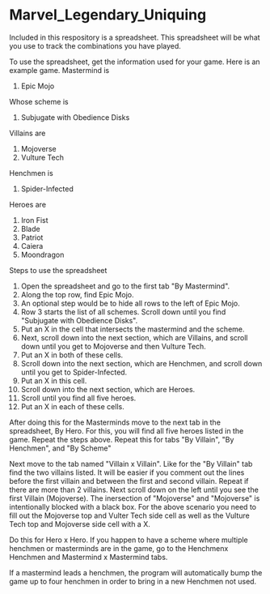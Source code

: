 # Marvel_Legendary_Uniquing
Included in this respository is a spreadsheet. This spreadsheet will be what you use to track the combinations you have played.

To use the spreadsheet, get the information used for your game. Here is an example game.
Mastermind is
1) Epic Mojo

Whose scheme is
1) Subjugate with Obedience Disks

Villains are
1) Mojoverse
2) Vulture Tech

Henchmen is
1) Spider-Infected

Heroes are
1) Iron Fist
2) Blade
3) Patriot
4) Caiera
5) Moondragon

Steps to use the spreadsheet
1) Open the spreadsheet and go to the first tab "By Mastermind". 
2) Along the top row, find Epic Mojo. 
3) An optional step would be to hide all rows to the left of Epic Mojo. 
4) Row 3 starts the list of all schemes. Scroll down until you find "Subjugate with Obedience Disks". 
5) Put an X in the cell that intersects the mastermind and the scheme. 
6) Next, scroll down into the next section, which are Villains, and scroll down until you get to Mojoverse and then Vulture Tech. 
7) Put an X in both of these cells.
8) Scroll down into the next section, which are Henchmen, and scroll down until you get to Spider-Infected.
9) Put an X in this cell.
10) Scroll down into the next section, which are Heroes.
11) Scroll until you find all five heroes.
12) Put an X in each of these cells.

After doing this for the Masterminds move to the next tab in the spreadsheet, By Hero. For this, you will find all five heroes listed in the game. Repeat the steps above. Repeat this for tabs "By Villain", "By Henchmen", and "By Scheme"

Next move to the tab named "Villain x Villain". Like for the "By Villain" tab find the two villains listed. It will be easier if you comment out the lines before the first villain and between the first and second villain. Repeat if there are more than 2 villains. Next scroll down on the left until you see the first Villain (Mojoverse). The inersection of "Mojoverse" and "Mojoverse" is intentionally blocked with a black box. For the above scenario you need to fill out the Mojoverse top and Vulter Tech side cell as well as the Vulture Tech top and Mojoverse side cell with a X.

Do this for Hero x Hero. If you happen to have a scheme where multiple henchmen or masterminds are in the game, go to the Henchmenx Henchmen and Mastermind x Mastermind tabs.

If a mastermind leads a henchmen, the program will automatically bump the game up to four henchmen in order to bring in a new Henchmen not used. 